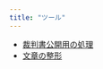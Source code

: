 ```yaml
---
title: "ツール"
---
```


- [裁判書公開用の処理](/tools/convert-text-of-case-into-md-for-public)
- [文章の整形](/tools/beautify-text)
